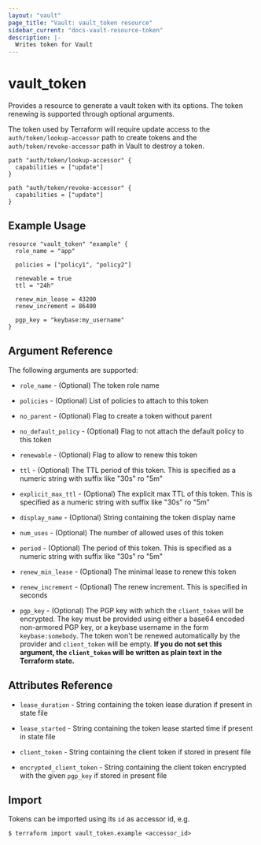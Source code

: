 ```yaml
---
layout: "vault"
page_title: "Vault: vault_token resource"
sidebar_current: "docs-vault-resource-token"
description: |-
  Writes token for Vault
---
```


# vault\_token

Provides a resource to generate a vault token with its options. The token renewing is supported through optional
arguments.

The token used by Terraform will require update access to the `auth/token/lookup-accessor`
path to create tokens and the `auth/token/revoke-accessor` path in Vault to
destroy a token.

```hcl
path "auth/token/lookup-accessor" {
  capabilities = ["update"]
}

path "auth/token/revoke-accessor" {
  capabilities = ["update"]
}
```

## Example Usage

```hcl
resource "vault_token" "example" {
  role_name = "app"

  policies = ["policy1", "policy2"]

  renewable = true
  ttl = "24h"

  renew_min_lease = 43200
  renew_increment = 86400

  pgp_key = "keybase:my_username"
}
```

## Argument Reference

The following arguments are supported:

* `role_name` - (Optional) The token role name

* `policies` - (Optional) List of policies to attach to this token

* `no_parent` - (Optional) Flag to create a token without parent

* `no_default_policy` - (Optional) Flag to not attach the default policy to this token

* `renewable` - (Optional) Flag to allow to renew this token

* `ttl` - (Optional) The TTL period of this token. This is specified as a numeric string with suffix like "30s" ro "5m"

* `explicit_max_ttl` - (Optional) The explicit max TTL of this token. This is specified as a numeric string with suffix like "30s" ro "5m"

* `display_name` - (Optional) String containing the token display name

* `num_uses` - (Optional) The number of allowed uses of this token

* `period` - (Optional) The period of this token. This is specified as a numeric string with suffix like "30s" ro "5m"

* `renew_min_lease` - (Optional) The minimal lease to renew this token

* `renew_increment` - (Optional) The renew increment. This is specified in seconds

* `pgp_key` - (Optional) The PGP key with which the `client_token` will be encrypted.
   The key must be provided using either a base64 encoded non-armored PGP key, or a keybase
   username in the form `keybase:somebody`.
   The token won't be renewed automatically by the provider and `client_token` will be empty.
   **If you do not set this argument, the `client_token` will be written as plain text in the
   Terraform state.**

## Attributes Reference

* `lease_duration` - String containing the token lease duration if present in state file

* `lease_started` - String containing the token lease started time if present in state file

* `client_token` - String containing the client token if stored in present file

* `encrypted_client_token` - String containing the client token encrypted with the given `pgp_key` if stored in present file

## Import

Tokens can be imported using its `id` as accessor id, e.g.

```
$ terraform import vault_token.example <accessor_id>
```
